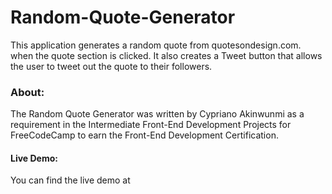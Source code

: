 # Random-Quote-Generator
This application generates a random quote from quotesondesign.com. when the quote section is clicked. It also creates a Tweet button that allows the user to tweet out the quote to their followers.
### About: 
The Random Quote Generator was written by Cypriano Akinwunmi as a requirement in the Intermediate Front-End Development Projects for FreeCodeCamp to earn the Front-End Development Certification.
#### Live Demo: 
You can find the live demo at 
